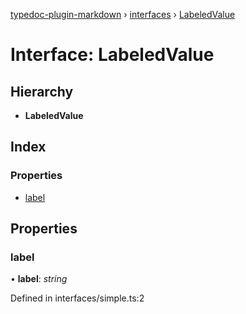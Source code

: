 [typedoc-plugin-markdown](../README.md) › [interfaces](../modules/interfaces.md) › [LabeledValue](interfaces.labeledvalue.md)

# Interface: LabeledValue

## Hierarchy

* **LabeledValue**

## Index

### Properties

* [label](interfaces.labeledvalue.md#label)

## Properties

###  label

• **label**: *string*

Defined in interfaces/simple.ts:2
